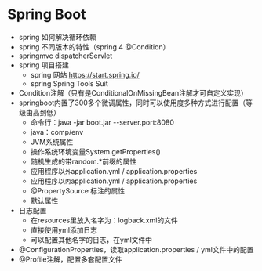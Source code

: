 Spring Boot
================
* spring 如何解决循环依赖
* spring 不同版本的特性（spring 4 @Condition）
* springmvc dispatcherServlet
* spring 项目搭建
  * spring 网站 https://start.spring.io/
  * spring Spring Tools Suit
* Condition注解（只有是ConditionalOnMissingBean注解才可自定义实现）
* springboot内置了300多个微调属性，同时可以使用度多种方式进行配置（等级由高到低）
  * 命令行：java -jar boot.jar --server.port:8080
  * java：comp/env
  * JVM系统属性
  * 操作系统环境变量System.getProperties()
  * 随机生成的带random.*前缀的属性
  * 应用程序以`外`application.yml  /  application.properties
  * 应用程序以`内`application.yml  /  application.properties
  * @PropertySource 标注的属性
  * 默认属性
* 日志配置
  * 在resources里放入名字为：logback.xml的文件
  * 直接使用yml添加日志
  * 可以配置其他名字的日志，在yml文件中
* @ConfigurationProperties，读取application.properties / yml文件中的配置
* @Profile注解，配置多套配置文件